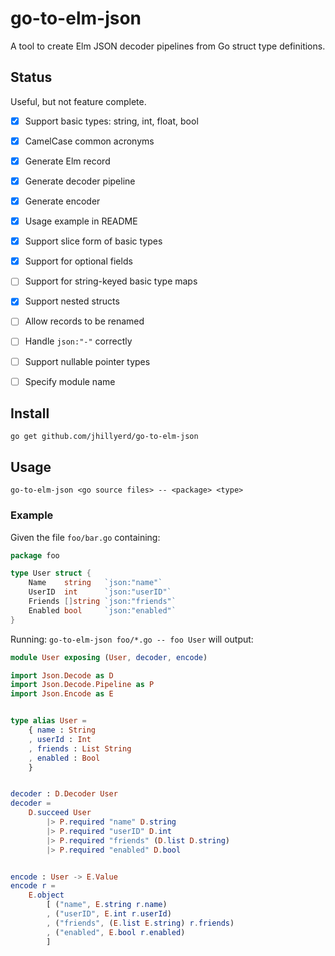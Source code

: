 # go-to-elm-json

A tool to create Elm JSON decoder pipelines from Go struct type definitions.


## Status

Useful, but not feature complete.

- [x] Support basic types: string, int, float, bool
- [x] CamelCase common acronyms
- [x] Generate Elm record
- [x] Generate decoder pipeline
- [x] Generate encoder
- [x] Usage example in README
- [x] Support slice form of basic types
- [x] Support for optional fields
- [ ] Support for string-keyed basic type maps
- [x] Support nested structs
- [ ] Allow records to be renamed
- [ ] Handle `json:"-"` correctly
- [ ] Support nullable pointer types
- [ ] Specify module name


## Install

```
go get github.com/jhillyerd/go-to-elm-json
```


## Usage

`go-to-elm-json <go source files> -- <package> <type>`

### Example

Given the file `foo/bar.go` containing:

```go
package foo

type User struct {
	Name    string   `json:"name"`
	UserID  int      `json:"userID"`
	Friends []string `json:"friends"`
	Enabled bool     `json:"enabled"`
}
```

Running: `go-to-elm-json foo/*.go -- foo User` will output:

```elm
module User exposing (User, decoder, encode)

import Json.Decode as D
import Json.Decode.Pipeline as P
import Json.Encode as E


type alias User =
    { name : String
    , userId : Int
    , friends : List String
    , enabled : Bool
    }


decoder : D.Decoder User
decoder =
    D.succeed User
        |> P.required "name" D.string
        |> P.required "userID" D.int
        |> P.required "friends" (D.list D.string)
        |> P.required "enabled" D.bool


encode : User -> E.Value
encode r =
    E.object
        [ ("name", E.string r.name)
        , ("userID", E.int r.userId)
        , ("friends", (E.list E.string) r.friends)
        , ("enabled", E.bool r.enabled)
        ]
```
